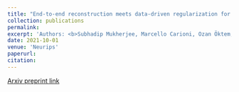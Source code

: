 ```yaml
---
title: "End-to-end reconstruction meets data-driven regularization for inverse problems "
collection: publications
permalink: 
excerpt: 'Authors: <b>Subhadip Mukherjee, Marcello Carioni, Ozan Öktem, Carola-Bibiane Schönlieb</b>'
date: 2021-10-01
venue: 'Neurips'
paperurl: 
citation: 
---
```



[Arxiv preprint link](https://arxiv.org/pdf/2106.03538.pdf)

